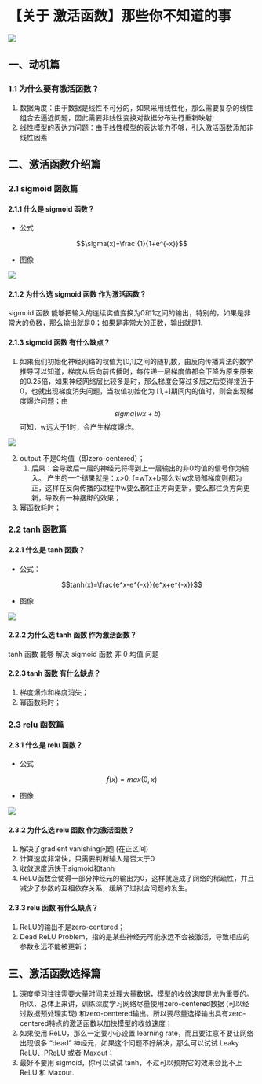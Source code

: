 # 【关于 激活函数】那些你不知道的事

![](img/激活函数.png)

## 一、动机篇

### 1.1 为什么要有激活函数？

1. 数据角度：由于数据是线性不可分的，如果采用线性化，那么需要复杂的线性组合去逼近问题，因此需要非线性变换对数据分布进行重新映射;
2. 线性模型的表达力问题：由于线性模型的表达能力不够，引入激活函数添加非线性因素

## 二、激活函数介绍篇

### 2.1 sigmoid 函数篇

#### 2.1.1 什么是 sigmoid 函数？

- 公式
  
$$\sigma(x)=\frac {1}{1+e^{-x}}$$

- 图像

![](img/微信截图_20201228220004.png)

#### 2.1.2 为什么选 sigmoid 函数 作为激活函数？

sigmoid 函数 能够把输入的连续实值变换为0和1之间的输出，特别的，如果是非常大的负数，那么输出就是0；如果是非常大的正数，输出就是1.

#### 2.1.3 sigmoid 函数 有什么缺点？

1. 如果我们初始化神经网络的权值为[0,1]之间的随机数，由反向传播算法的数学推导可以知道，梯度从后向前传播时，每传递一层梯度值都会下降为原来原来的0.25倍，如果神经网络层比较多是时，那么梯度会穿过多层之后变得接近于0，也就出现梯度消失问题，当权值初始化为 [1,+]期间内的值时，则会出现梯度爆炸问题；由$$sigma(wx+b)$$可知，w远大于1时，会产生梯度爆炸。

![](img/微信截图_20201228220429.png)

2. output 不是0均值（即zero-centered）；
   1. 后果：会导致后一层的神经元将得到上一层输出的非0均值的信号作为输入。 产生的一个结果就是：x>0, f=wTx+b那么对w求局部梯度则都为正，这样在反向传播的过程中w要么都往正方向更新，要么都往负方向更新，导致有一种捆绑的效果；
3. 幂函数耗时；

### 2.2 tanh 函数篇

#### 2.2.1 什么是 tanh 函数？

- 公式：

$$tanh(x)=\frac{e^x-e^{-x}}{e^x+e^{-x}}$$

- 图像

![](img/微信截图_20201228220549.png)

#### 2.2.2 为什么选 tanh 函数 作为激活函数？

tanh 函数 能够 解决 sigmoid 函数 非 0 均值 问题

#### 2.2.3 tanh 函数 有什么缺点？

1. 梯度爆炸和梯度消失；
2. 幂函数耗时；

### 2.3 relu 函数篇

#### 2.3.1 什么是 relu 函数？

- 公式

$$f(x)=max(0, x)$$

- 图像

![](img/微信截图_20201228220848.png)

#### 2.3.2 为什么选 relu 函数 作为激活函数？

1. 解决了gradient vanishing问题 (在正区间)
2. 计算速度非常快，只需要判断输入是否大于0
3. 收敛速度远快于sigmoid和tanh
4. ReLU函数会使得一部分神经元的输出为0，这样就造成了网络的稀疏性，并且减少了参数的互相依存关系，缓解了过拟合问题的发生。

#### 2.3.3 relu 函数 有什么缺点？

1. ReLU的输出不是zero-centered；
2. Dead ReLU Problem，指的是某些神经元可能永远不会被激活，导致相应的参数永远不能被更新；

## 三、激活函数选择篇

1. 深度学习往往需要大量时间来处理大量数据，模型的收敛速度是尤为重要的。所以，总体上来讲，训练深度学习网络尽量使用zero-centered数据 (可以经过数据预处理实现) 和zero-centered输出。所以要尽量选择输出具有zero-centered特点的激活函数以加快模型的收敛速度；
2. 如果使用 ReLU，那么一定要小心设置 learning rate，而且要注意不要让网络出现很多 “dead” 神经元，如果这个问题不好解决，那么可以试试 Leaky ReLU、PReLU 或者 Maxout；
3. 最好不要用 sigmoid，你可以试试 tanh，不过可以预期它的效果会比不上 ReLU 和 Maxout.



